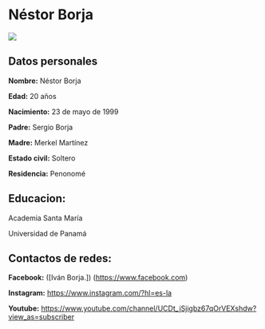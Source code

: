 # Néstor Borja

<img src="https://scontent.fpac1-1.fna.fbcdn.net/v/t1.0-9/72611580_2437120733031995_3044936975967584256_n.jpg?_nc_cat=105&_nc_oc=AQlDTWB15EcWmX4ToYy8Snrl031SqHNSj05COnX-jdUZn3eBCF5tCgRgOHItqoV_yZk&_nc_ht=scontent.fpac1-1.fna&oh=abc4df1efc84184f3bc6af5aa77665d3&oe=5E3CF68E">

## **Datos personales**

**Nombre:** Néstor Borja


**Edad:** 20 años

**Nacimiento:** 23 de mayo de 1999

**Padre:** Sergio Borja

**Madre:** Merkel Martínez

**Estado civil:** Soltero

**Residencia:** Penonomé

## **Educacion:** 

Academia Santa María

Universidad de Panamá

## **Contactos de redes:**

**Facebook:** ([Iván Borja.]) (https://www.facebook.com)

**Instagram:** https://www.instagram.com/?hl=es-la

**Youtube:** https://www.youtube.com/channel/UCDt_jSjigbz67qOrVEXshdw?view_as=subscriber








